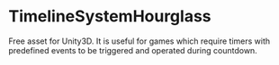 # TimelineSystemHourglass
Free asset for Unity3D.
It is useful for games which require timers with predefined events to be triggered and operated during countdown.
